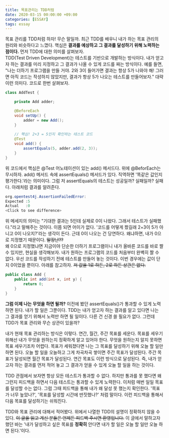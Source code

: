 ```yaml
---
title: 목표관리는 TDD처럼
date: 2020-03-15 00:00:00 +09:00
categories: [ESSAY]
tags: essay
---
```



목표 관리를 TDD처럼 하자! 무슨 말일까. 최근 TDD를 배우니 내가 하는 목표 관리의 원리와 비슷하다고 느꼈다. 핵심은 **결과를 예상하고 그 결과를 달성하기 위해 노력하는 점이다.** 먼저 TDD에 대한 의미를 살펴보자.  
TDD(Test Driven Development)는 테스트를 기반으로 개발하는 방식이다. 내가 얻고자 하는 결과를 미리 지정하고 그 결과가 나올 수 있게 코드를 짜는 방식이다. 예를 들면, "나는 더하기 프로그램을 만들 거야. 2와 3이 들어가면 결과는 항상 5가 나와야 해! 그러면 아직 코드는 작성하지 않았지만, 결과가 항상 5가 나오는 테스트를 만들어보자." 대략 이런 의미다. 코드로 한번 살펴보자. 

```java
class AddTest {

    private Add adder;

    @BeforeEach
    void setUp() {
        adder = new Add();
    }
    
    // 핵심! 2+3 = 5인지 확인하는 테스트 코드
    @Test
    void add() {
        assertEquals(5, adder.add(2, 3));
    }
}
```

위 코드에서 핵심은 @Test 어노테이션이 있는 add() 메서드다. 위에 @BeforEach는 무시하자. add() 메서드 속에 assertEquals() 메서드가 있다. 직역하면 '똑같은 값인지 평가한다.'라는 의미이다. 그럼 저 assertEquals의 테스트는 성공일까? 실패일까? 실패다. 아래처럼 결과를 알려준다. 

```java
org.opentest4j.AssertionFailedError: 
Expected :5
Actual   :0
<Click to see difference>
```

위 메세지의 의미는 "기대한 결과는 5인데 실제로 0이 나왔다. 그래서 테스트가 실패했다."라고 말해주는 것이다. 이쯤 되면 어이가 없다. '코드를 어떻게 짰길래 2+3이 5가 아니고 0이 나오지?'라는 생각이 든다. 근데 0이 나오는 건 당연하다. 왜냐하면, 내가 0으로 지정했기 때문이다. ~~말장난??~~ <br>
왜 0으로 지정했냐면 지금이야 단순한 더하기 프로그램이니 내가 올바른 코드를 바로 짤 수 있지만, 현실을 생각해보자. 내가 원하는 프로그램의 코드를 처음부터 완벽히 짤 수 없다. 우선 코드를 작성하기 전에 테스트를 만들어 놓는 것이다. 이번 경우에는 값이 단지 0이었을 뿐이다. 아래를 참고하자. ~~저 값을 1로 하든, 2로 하든 상관은 없다.~~ 

```java
public class Add {
    public int add(int x, int y) {
        return 0;
    }
}
```

**그럼 이제 나는 무엇을 하면 될까?** 이전에 봤던 assertEquals()가 통과할 수 있게 노력하면 된다. 내가 할 일은 그뿐이다. TDD는 내가 얻고자 하는 결과를 알고 있다면 나는 그 결과를 얻기 위해서 노력만 하면 될 일이다. 다른 건 신경 쓸 필요가 없다. 그런데 TDD가 목표 관리와 무슨 상관이 있을까?

내가 현재 목표 관리하는 방식은 이렇다. 연간, 월간, 주간 목표를 세운다. 목표를 세우기 위해선 내가 무엇을 원하는지 정확하게 알고 있어야 한다. 무엇을 원하는지 알지 못하면 목표 세우기조차 어렵다. 목표가 세워졌다면 나는 그 목표를 달성하기 위해 오늘 할 일만 하면 된다. 오늘 할 일을 오늘하고 그게 차곡차곡 쌓이면 주간 목표가 달성된다. 주간 목표가 달성되면 월간 목표가 달성된다. 연간 목표도 이런 방식으로 달성된다. 즉, 내가 얻고자 하는 결과를 먼저 적어 놓고 그 결과가 얻을 수 있게 오늘 할 일을 하는 것이다. 

TDD 관점에서 보자면 항상 모든 테스트가 통과할 수 없다. 하지만 통과를 못 했다면 왜 그런지 피드백을 하면서 다음 테스트는 통과할 수 있게 노력한다. 이처럼 매번 일일 목표를 달성할 수는 없다. 그럼 그때 피드백을 통해 내가 왜 달성 못 했는지 확인한다. '목표가 너무 높았나?', '목표를 달성할 시간에 딴짓했나?' 처럼 말이다. 이런 피드백을 통해서 다음 목표를 달성하기는 쉬워진다. 

TDD와 목표 관리에 대해서 적어봤다. 위에서 나열한 TDD의 설명이 정확하지 않을 수 있다. ~~이 글을 읽고 계신 분들은 언제든 피드백 주시면 환영입니다.~~ 이 글에서 말하고자 했던 바는 '내가 달성하고 싶은 목표를 **정확히** 안다면 내가 할 일은 오늘 할 일만 오늘 하면 된다.'이다. 

